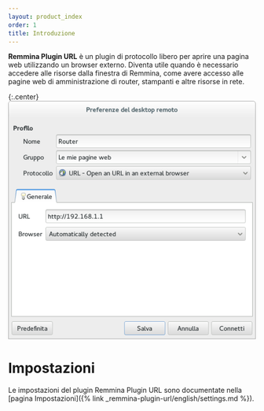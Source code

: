 ```yaml
---
layout: product_index
order: 1
title: Introduzione
---
```

**Remmina Plugin URL** è un plugin di protocollo libero per aprire una pagina
web utilizzando un browser externo.
Diventa utile quando è necessario accedere alle risorse dalla finestra di
Remmina, come avere accesso alle pagine web di amministrazione di router,
stampanti e altre risorse in rete.

{:.center}
![Impostazioni generali](/resources/remmina-plugin-url/archive/latest/italian/general.png)
          
# Impostazioni

Le impostazioni del plugin Remmina Plugin URL sono documentate nella
[pagina Impostazioni]({% link _remmina-plugin-url/english/settings.md %}).